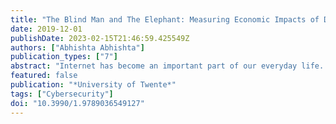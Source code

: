 ```yaml
---
title: "The Blind Man and The Elephant: Measuring Economic Impacts of DDoS Attacks"
date: 2019-12-01
publishDate: 2023-02-15T21:46:59.425549Z
authors: ["Abhishta Abhishta"]
publication_types: ["7"]
abstract: "Internet has become an important part of our everyday life. We use services like Netflix, Skype, online banking and Scopus etc. daily. We even use Internet for filing our tax returns and communicating with municipalities. This dependency on network-based technologies provides an opportunity to malicious actors in our society to remotely attack IT infrastructure. One type of cyberattack that may lead to unavailability of network resources is known as distributed denial of service (DDoS) attack. A DDoS attack leverages many computers to launch a coordinated Denial of Service attack against one or more targets. These attacks cause damages to victim businesses. According to reports published by several consultancies and security companies these attacks lead to millions of dollars in losses every year. One might ponder: are the damages caused by temporary unavailability of network services really this large? One of the points of criticism for these reports has been that they often base their findings on victim surveys and expert opinions. Now, as cost accounting/book keeping methods are not focused on measuring the impact of cyber security incidents, it is highly likely that surveys are unable to capture the true impact of an attack. A troubling fact is that most C-level managers make budgetary decisions for security based on the losses reported in these surveys. Several inputs for security investment decision models such as return on security investment (ROSI) also depend on these figures. This makes the situation very similar to the parable of the blind men and the elephant, in which several blind men try to conceptualise how the elephant looks like by touching it. Hence, it is important to develop methodologies that capture the true impact of DDoS attacks. In this thesis, we study the economic impact of DDoS attacks on public/private organisations by using an empirical approach. In Chapter 1 we explain the motivation for our work and illustrate the problems associated with measuring the economic impacts of DDoS attacks. We then formulate our main research question and break it down into sub-questions that we investigate in later chapters. We state our main research question as follows: What are the economic impacts of DDoS attacks on public/private organisations?Our first contribution is identifying the main stakeholders in a DDoS attack. In Chapter 2, we discuss the evolution of DDoS attacks in the last decade and briefly describe the strategies adopted by attackers and defenders. By studying the business model of a botnet, we also analyse how DDoS attacks can be used by attackers for monetary gains. Our second contribution is to develop methodologies to capture the direct impact of DDoS attacks. In Chapters 3 and 4 we measure the direct consequences of DDoS attacks on large managed domain name service (DNS) providers and a cryptocurrency exchange respectively. We find that a successful DDoS attack on a managed DNS service provider, changes the security behaviour of its customers. In the case of cryptocurrency exchange we find that the losses are recovered very quickly, on most instances even within a single day. We show how longitudinal datasets can be used to asses the impacts. The third contribution of this thesis is to develop methodologies to measure the indirect consequences of DDoS attacks. In Chapter 5, we propose a more robust event study approach and use it to analyse the impact of DDoS attack announcements on victims' stock prices. We find that in most cases this impact is short lived (5-10 days). In Chapter 6, we introduce a dataset based on web articles on DDoS attacks which captures the social context of an attack. We show how machine learning algorithms can be used to filter news articles that are reporting a DDoS attack from the dataset.We recognise that it is not possible to measure the true impact of DDoS attacks on the victim without learning about the aims of attackers. In Chapter 7, we propose a model based on Routine Activity Theory (RAT) to study attacker's aims by using the information about the attack reported in the news articles. Later in Chapter 8, we show how postulates of RAT may be used to explain DDoS attack trends on educational institutions. Our results show that DDoS attacks are not a random phenomenon and attackers are instigated by the circumstances surrounding them. We observe that measuring the true economic impact of these attacks is complex and requires us to consider the context of an attack. Some of the consequences of short duration IT unavailability are temporary and they are recovered rather quickly. Hence, to take this work forward we propose to give economic meaning to the empirical data that is presently available and collect more data at employee level to measure the resilience of firms towards IT unavailability. "
featured: false
publication: "*University of Twente*"
tags: ["Cybersecurity"]
doi: "10.3990/1.9789036549127"
---
```


